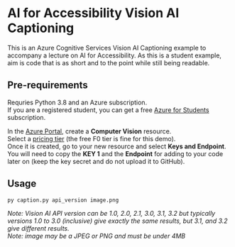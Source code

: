 # AI for Accessibility Vision AI Captioning
This is an Azure Cognitive Services Vision AI Captioning example to accompany a lecture on AI for Accessibility.
As this is a student example, aim is code that is as short and to the point while still being readable. 

## Pre-requirements
Requries Python 3.8 and an Azure subscription.  
If you are a registered student, you can get a free [Azure for Students](https://aka.ms/AzureForStudents) subscription.

In the [Azure Portal](https://portal.azure.com), create a **Computer Vision** resource.  
Select a [pricing tier](https://azure.microsoft.com/en-gb/pricing/details/cognitive-services/computer-vision/) (the free F0 tier is fine for this demo).  
Once it is created, go to your new resource and select **Keys and Endpoint**.  
You will need to copy the **KEY 1** and the **Endpoint** for adding to your code later on (keep the key secret and do not upload it to GitHub).  

## Usage
`py caption.py api_version image.png`

_Note: Vision AI API version can be 1.0, 2.0, 2.1, 3.0, 3.1, 3.2 but typically versions 1.0 to 3.0 (inclusive) give exactly the same results, but 3.1, and 3.2 give different results.  
Note: image may be a JPEG or PNG and must be under 4MB_  
